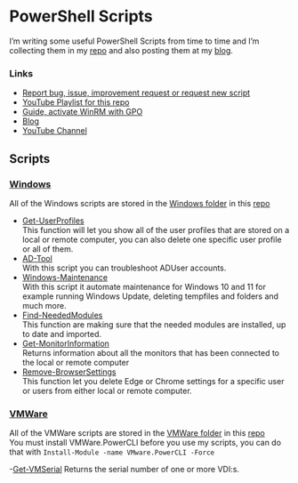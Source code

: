 # PowerShell Scripts
I’m writing some useful PowerShell Scripts from time to time and I’m collecting them in my [repo](https://github.com/rstolpe/PowerShell-Scripts) and also posting them at my [blog](https://stolpe.io).
### Links
- [Report bug, issue, improvement request or request new script](https://github.com/rstolpe/PowerShell-Scripts/issues/new/choose)
- [YouTube Playlist for this repo](https://www.youtube.com/playlist?list=PLOdABThmxohswmbXjPadlpqdNiQxj9ZoP)
- [Guide, activate WinRM with GPO](https://stolpe.io/enable-winrm-with-gpo/)
- [Blog](https://stolpe.io)
- [YouTube Channel](https://www.youtube.com/channel/UClrIQN9SysVTEMPmxxn-p1w)
## Scripts
### [Windows](https://github.com/rstolpe/PowerShell-Scripts/tree/main/Windows)
All of the Windows scripts are stored in the [Windows folder](https://github.com/rstolpe/PowerShell-Scripts/tree/main/Windows) in this [repo](https://github.com/rstolpe/PowerShell-Scripts)

- [Get-UserProfiles](https://github.com/rstolpe/PowerShell-Scripts/blob/main/Windows/Get-UserProfiles.md)  
    This function will let you show all of the user profiles that are stored on a local or remote computer, you can also delete one specific user profile or all of them.
- [AD-Tool](https://github.com/rstolpe/PowerShell-Scripts/blob/main/Windows/AD-Tool.md)  
    With this script you can troubleshoot ADUser accounts.
- [Windows-Maintenance](https://github.com/rstolpe/PowerShell-Scripts/blob/main/Windows/Windows-Maintenance.md)  
    With this script it automate maintenance for Windows 10 and 11 for example running Windows Update, deleting tempfiles and folders and much more.
- [Find-NeededModules](https://github.com/rstolpe/PowerShell-Scripts/blob/main/Windows/Find-NeededModules.md)  
    This function are making sure that the needed modules are installed, up to date and imported.
- [Get-MonitorInformation](https://github.com/rstolpe/PowerShell-Scripts/blob/main/Windows/Get-MonitorInformation.md)  
    Returns information about all the monitors that has been connected to the local or remote computer
- [Remove-BrowserSettings](https://github.com/rstolpe/PowerShell-Scripts/blob/main/Windows/Remove-BrowserSettings.md)  
    This function let you delete Edge or Chrome settings for a specific user or users from either local or remote computer. 

### [VMWare](https://github.com/rstolpe/PowerShell-Scripts/tree/main/VMWare)
All of the VMWare scripts are stored in the [VMWare folder](https://github.com/rstolpe/PowerShell-Scripts/tree/main/VMWare) in this [repo](https://github.com/rstolpe/PowerShell-Scripts)  
You must install VMWare.PowerCLI before you use my scripts, you can do that with `Install-Module -name VMware.PowerCLI -Force`

-[Get-VMSerial]()
    Returns the serial number of one or more VDI:s.